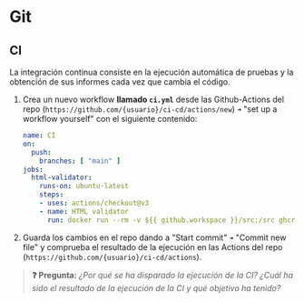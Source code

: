 # Git
## CI

La integración continua consiste en la ejecución automática de pruebas y la obtención de sus informes cada vez que cambia el código.

1. Crea un nuevo workflow **llamado `ci.yml`** desde las Github-Actions del repo (`https://github.com/{usuario}/ci-cd/actions/new`) `➜` "set up a workflow yourself" con el siguiente contenido:
   ```yaml
   name: CI
   on:
     push:
       branches: [ "main" ]
   jobs:
     html-validator:
       runs-on: ubuntu-latest
       steps:
       - uses: actions/checkout@v3
       - name: HTML validator
         run: docker run --rm -v ${{ github.workspace }}/src:/src ghcr.io/validator/validator:latest vnu /src/index.html
   ```

1. Guarda los cambios en el repo dando a "Start commit" `➜` "Commit new file" y comprueba el resultado de la ejecución en las Actions del repo (`https://github.com/{usuario}/ci-cd/actions`).

> **❓ Pregunta:** _¿Por qué se ha disparado la ejecución de la CI? ¿Cuál ha sido el resultado de la ejecución de la CI y qué objetivo ha tenido?_


